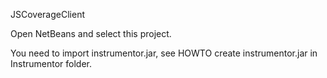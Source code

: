 JSCoverageClient

 Open NetBeans and select this project.
 
You need to import instrumentor.jar, see HOWTO create instrumentor.jar in Instrumentor folder.